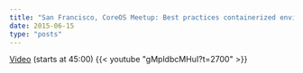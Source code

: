 ```yaml
---
title: "San Francisco, CoreOS Meetup: Best practices containerized environments"
date: 2015-06-15
type: "posts"
---
```


[Video](https://www.youtube.com/watch?v=gMpldbcMHuI&t=2700) (starts at 45:00)
{{< youtube "gMpldbcMHuI?t=2700" >}}
